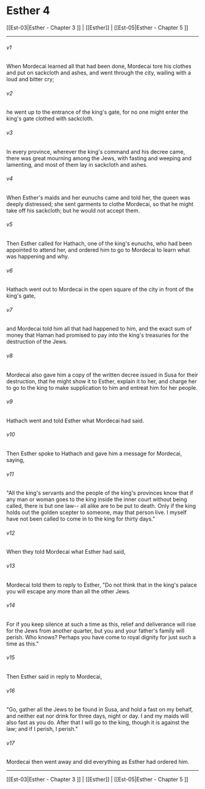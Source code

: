 # Esther 4

[[Est-03|Esther - Chapter 3 ]] | [[Esther]] | [[Est-05|Esther - Chapter 5 ]]
***

###### v1
When Mordecai learned all that had been done, Mordecai tore his clothes and put on sackcloth and ashes, and went through the city, wailing with a loud and bitter cry;
###### v2
he went up to the entrance of the king's gate, for no one might enter the king's gate clothed with sackcloth.
###### v3
In every province, wherever the king's command and his decree came, there was great mourning among the Jews, with fasting and weeping and lamenting, and most of them lay in sackcloth and ashes.
###### v4
When Esther's maids and her eunuchs came and told her, the queen was deeply distressed; she sent garments to clothe Mordecai, so that he might take off his sackcloth; but he would not accept them.
###### v5
Then Esther called for Hathach, one of the king's eunuchs, who had been appointed to attend her, and ordered him to go to Mordecai to learn what was happening and why.
###### v6
Hathach went out to Mordecai in the open square of the city in front of the king's gate,
###### v7
and Mordecai told him all that had happened to him, and the exact sum of money that Haman had promised to pay into the king's treasuries for the destruction of the Jews.
###### v8
Mordecai also gave him a copy of the written decree issued in Susa for their destruction, that he might show it to Esther, explain it to her, and charge her to go to the king to make supplication to him and entreat him for her people.
###### v9
Hathach went and told Esther what Mordecai had said.
###### v10
Then Esther spoke to Hathach and gave him a message for Mordecai, saying,
###### v11
"All the king's servants and the people of the king's provinces know that if any man or woman goes to the king inside the inner court without being called, there is but one law-- all alike are to be put to death. Only if the king holds out the golden scepter to someone, may that person live. I myself have not been called to come in to the king for thirty days."
###### v12
When they told Mordecai what Esther had said,
###### v13
Mordecai told them to reply to Esther, "Do not think that in the king's palace you will escape any more than all the other Jews.
###### v14
For if you keep silence at such a time as this, relief and deliverance will rise for the Jews from another quarter, but you and your father's family will perish. Who knows? Perhaps you have come to royal dignity for just such a time as this."
###### v15
Then Esther said in reply to Mordecai,
###### v16
"Go, gather all the Jews to be found in Susa, and hold a fast on my behalf, and neither eat nor drink for three days, night or day. I and my maids will also fast as you do. After that I will go to the king, though it is against the law; and if I perish, I perish."
###### v17
Mordecai then went away and did everything as Esther had ordered him.

***

[[Est-03|Esther - Chapter 3 ]] | [[Esther]] | [[Est-05|Esther - Chapter 5 ]]
